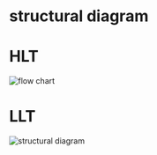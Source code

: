 # structural diagram

# HLT

![flow chart](https://user-images.githubusercontent.com/94483005/143084446-348d576e-0e7d-4b58-95b2-1b9fdae280f3.jpg)

# LLT

![structural diagram](https://user-images.githubusercontent.com/94483005/143085999-d3c4928b-92d9-45e4-8335-d581c63afb1f.jpg)


